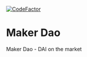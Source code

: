 [![CodeFactor](https://www.codefactor.io/repository/github/konscanner/maker-dao/badge)](https://www.codefactor.io/repository/github/konscanner/maker-daoa)

# Maker Dao

Maker Dao - DAI on the market

